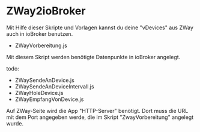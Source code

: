 # ZWay2ioBroker
Mit Hilfe dieser Skripte und Vorlagen kannst du deine "vDevices" aus ZWay auch in ioBroker benutzen.

- ZWayVorbereitung.js

Mit diesem Skript werden benötigte Datenpunkte in ioBroker angelegt.
  
todo:
- ZWaySendeAnDevice.js
- ZWaySendeAnDeviceIntervall.js
- ZWayHoleDevice.js
- ZWayEmpfangVonDevice.js

Auf ZWay-Seite wird die App "HTTP-Server" benötigt. Dort muss die URL mit dem Port angegeben werde, die im Skript "ZwayVorbereitung" angelegt wurde.
